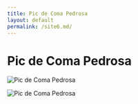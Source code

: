 ```yaml
---
title: Pic de Coma Pedrosa
layout: default
permalink: /site6.md/
---
```

Pic de Coma Pedrosa
============================================================================================


![Pic de Coma Pedrosa](https://www.thebestviewpoints.com/wp-content/uploads/2020/05/AAA5290-Panorama.jpg)

![Pic de Coma Pedrosa](https://www.thebestviewpoints.com/wp-content/uploads/2020/05/AAA5205.jpg)